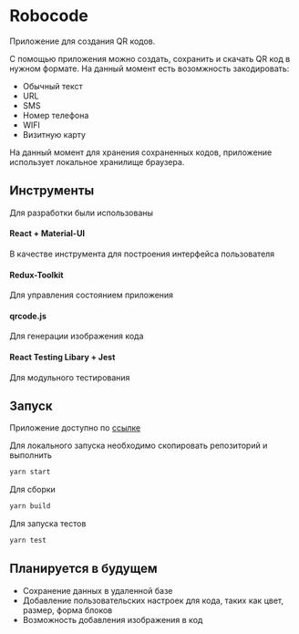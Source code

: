 # Robocode
Приложение для создания QR кодов.

С помощью приложения можно создать, сохранить и скачать QR код в нужном формате.
На данный момент есть возомжность закодировать:
- Обычный текст
- URL
- SMS
- Номер телефона
- WIFI
- Визитную карту

На данный момент для хранения сохраненных кодов, приложение использует локальное хранилище браузера.

## Инструменты
Для разработки были использованы
#### React + Material-UI
В качестве инструмента для построения интерфейса пользователя
#### Redux-Toolkit
Для управления состоянием приложения
#### qrcode.js
Для генерации изображения кода
#### React Testing Libary + Jest
Для модульного тестирования

## Запуск
Приложение доступно по [ссылке](https://sviridov-e.github.io/robocode "Robocode")

Для локального запуска необходимо скопировать репозиторий и выполнить
```bash
yarn start
```
Для сборки
```bash
yarn build
```
Для запуска тестов
```bash
yarn test
```
## Планируется в будущем
- Сохранение данных в удаленной базе
- Добавление пользовательских настроек для кода, таких как цвет, размер, форма блоков
- Возможность добавления изображения в код

